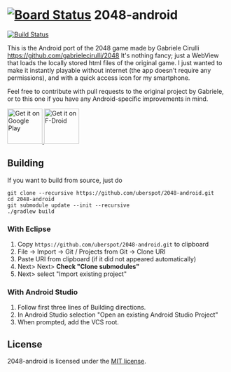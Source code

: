 [![Board Status](https://dev.azure.com/krpraveen2025/f0f09a0a-a442-43ca-8251-6c478c88f0fc/cdbe65f3-a6aa-4470-8d83-6bfce85ce175/_apis/work/boardbadge/15b4731f-5070-4d8c-ae30-7bd9d5f11f98)](https://dev.azure.com/krpraveen2025/f0f09a0a-a442-43ca-8251-6c478c88f0fc/_boards/board/t/cdbe65f3-a6aa-4470-8d83-6bfce85ce175/Microsoft.RequirementCategory)
2048-android
============

[![Build Status](https://travis-ci.org/uberspot/2048-android.svg?branch=master)](https://travis-ci.org/uberspot/2048-android)

This is the Android port of the 2048 game made by Gabriele Cirulli https://github.com/gabrielecirulli/2048
It's nothing fancy; just a WebView that loads the locally stored html files of the original game.
I just wanted to make it instantly playable without internet (the app doesn't require any permissions), and with
a quick access icon for my smartphone.

Feel free to contribute with pull requests to the original project by Gabriele, or to this one
if you have any Android-specific improvements in mind.

<a href="https://play.google.com/store/apps/details?id=com.uberspot.a2048">
    <img src="https://play.google.com/intl/en_us/badges/images/generic/en_badge_web_generic.png"
        alt="Get it on Google Play" height="80"/>
</a>
<a href="https://f-droid.org/packages/com.uberspot.a2048/">
    <img src="https://fdroid.gitlab.io/artwork/badge/get-it-on.png"
        alt="Get it on F-Droid" height="80"/>
</a>

## Building

If you want to build from source, just do

    git clone --recursive https://github.com/uberspot/2048-android.git
    cd 2048-android
    git submodule update --init --recursive
    ./gradlew build

### With Eclipse

1. Copy `https://github.com/uberspot/2048-android.git` to clipboard
2. File -> Import -> Git / Projects from Git -> Clone URI
3. Paste URI from clipboard (if it did not appeared automatically)
4. Next> Next> **Check "Clone submodules"**
5. Next> select "Import existing project"

### With Android Studio

1. Follow first three lines of Building directions.
2. In Android Studio selection "Open an existing Android Studio Project"
3. When prompted, add the VCS root.

## License

2048-android is licensed under the [MIT license](https://github.com/uberspot/2048-android/blob/master/LICENSE).
